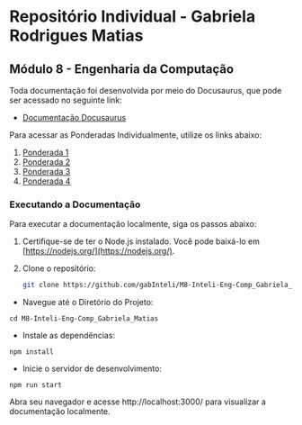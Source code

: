 # Repositório Individual - Gabriela Rodrigues Matias 
## Módulo 8 - Engenharia da Computação 

Toda documentação foi desenvolvida por meio do Docusaurus, que pode ser acessado no seguinte link:

- [Documentação Docusaurus](https://gabinteli.github.io/M8-Inteli-Eng-Comp_Gabriela_Matias/)

Para acessar as Ponderadas Individualmente, utilize os links abaixo:

1. [Ponderada 1](https://gabinteli.github.io/M8-Inteli-Eng-Comp_Gabriela_Matias/docs/ponderada1/resolution)
2. [Ponderada 2](https://gabinteli.github.io/M8-Inteli-Eng-Comp_Gabriela_Matias/docs/ponderada2/resolution)
3. [Ponderada 3](https://gabinteli.github.io/M8-Inteli-Eng-Comp_Gabriela_Matias/docs/ponderada3/resolution)
4. [Ponderada 4](https://gabinteli.github.io/M8-Inteli-Eng-Comp_Gabriela_Matias/docs/ponderada4/resolution)

### Executando a Documentação

Para executar a documentação localmente, siga os passos abaixo:

1. Certifique-se de ter o Node.js instalado. Você pode baixá-lo em [https://nodejs.org/](https://nodejs.org/).

2. Clone o repositório:
   ```bash
   git clone https://github.com/gabInteli/M8-Inteli-Eng-Comp_Gabriela_Matias.git

- Navegue até o Diretório do Projeto:

```
cd M8-Inteli-Eng-Comp_Gabriela_Matias
```

- Instale as dependências:

```
npm install
```

- Inicie o servidor de desenvolvimento:
```
npm run start
```

Abra seu navegador e acesse http://localhost:3000/ para visualizar a documentação localmente.